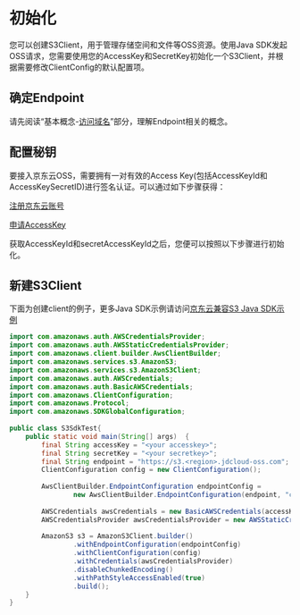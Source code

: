 # 初始化

您可以创建S3Client，用于管理存储空间和文件等OSS资源。使用Java SDK发起OSS请求，您需要使用您的AccessKey和SecretKey初始化一个S3Client，并根据需要修改ClientConfig的默认配置项。

## 确定Endpoint

请先阅读“基本概念-[访问域名](https://docs.jdcloud.com/cn/object-storage-service/regions-and-endpoints)”部分，理解Endpoint相关的概念。

## 配置秘钥

要接入京东云OSS，需要拥有一对有效的Access Key(包括AccessKeyId和AccessKeySecretID)进行签名认证。可以通过如下步骤获得：

[注册京东云账号](https://uc.jdcloud.com/reg?returnUrl=http%3A%2F%2Fwww.jdcloud.com%2Findex)

[申请AccessKey](https://uc.jdcloud.com/accesskey/index)

获取AccessKeyId和secretAccessKeyId之后，您便可以按照以下步骤进行初始化。

## 新建S3Client

下面为创建client的例子，更多Java SDK示例请访问[京东云兼容S3 Java SDK示例](https://github.com/jdcloud-cmw/oss/tree/master/s3-java-sdk)

```Java
import com.amazonaws.auth.AWSCredentialsProvider;
import com.amazonaws.auth.AWSStaticCredentialsProvider;
import com.amazonaws.client.builder.AwsClientBuilder;
import com.amazonaws.services.s3.AmazonS3;
import com.amazonaws.services.s3.AmazonS3Client;
import com.amazonaws.auth.AWSCredentials;
import com.amazonaws.auth.BasicAWSCredentials;
import com.amazonaws.ClientConfiguration;
import com.amazonaws.Protocol;
import com.amazonaws.SDKGlobalConfiguration;
 
public class S3SdkTest{
    public static void main(String[] args)  {
        final String accessKey = "<your accesskey>";
        final String secretKey = "<your secretkey>";
        final String endpoint = "https://s3.<region>.jdcloud-oss.com";
        ClientConfiguration config = new ClientConfiguration();
 
        AwsClientBuilder.EndpointConfiguration endpointConfig =
                new AwsClientBuilder.EndpointConfiguration(endpoint, "cn-north-1");
 
        AWSCredentials awsCredentials = new BasicAWSCredentials(accessKey,secretKey);
        AWSCredentialsProvider awsCredentialsProvider = new AWSStaticCredentialsProvider(awsCredentials);
 
        AmazonS3 s3 = AmazonS3Client.builder()
                .withEndpointConfiguration(endpointConfig)
                .withClientConfiguration(config)
                .withCredentials(awsCredentialsProvider)
                .disableChunkedEncoding()
                .withPathStyleAccessEnabled(true)
                .build();
    }
}
```
